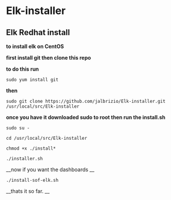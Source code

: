 

# Elk-installer

## Elk Redhat install

__to install elk on CentOS__

__first install git then clone this repo__

__to do this run__

`sudo yum install git`

__then__

`sudo git clone https://github.com/jalbrizio/Elk-installer.git /usr/local/src/Elk-installer`

__once you have it downloaded sudo to root then run the install.sh__

`sudo su -`

`cd /usr/local/src/Elk-installer`

`chmod +x ./install*`

`./installer.sh`

__now if you want the dashboards __

`./install-sof-elk.sh`

__thats it so far. __
